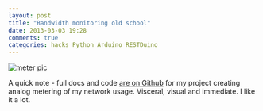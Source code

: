 ```yaml
---
layout: post
title: "Bandwidth monitoring old school"
date: 2013-03-03 19:28
comments: true
categories: hacks Python Arduino RESTDuino
---
```


![meter pic](http://www.phfactor.net/wp-pics/meters.jpg)

A quick note - full docs and code [are on Github](https://github.com/phubbard/bandwidth_meter) for my project creating analog metering of my network usage. Visceral, visual and immediate. I like it a lot.
